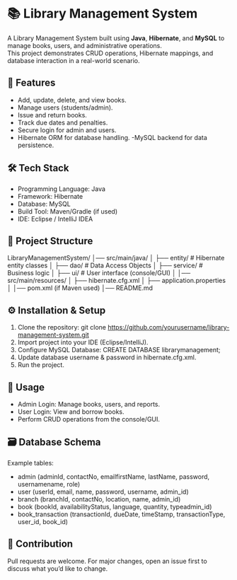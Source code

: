 # 📚 Library Management System

A Library Management System built using **Java**, **Hibernate**, and **MySQL** to manage books, users, and administrative operations.  
This project demonstrates CRUD operations, Hibernate mappings, and database interaction in a real-world scenario.

## 🚀 Features

- Add, update, delete, and view books.
- Manage users (students/admin).
- Issue and return books.
- Track due dates and penalties.
- Secure login for admin and users.
- Hibernate ORM for database handling.
-MySQL backend for data persistence.

## 🛠️ Tech Stack

- Programming Language: Java
- Framework: Hibernate
- Database: MySQL
- Build Tool: Maven/Gradle (if used)
- IDE: Eclipse / IntelliJ IDEA

## 📂 Project Structure

LibraryManagementSystem/
│── src/main/java/
│   ├── entity/          # Hibernate entity classes
│   ├── dao/             # Data Access Objects
│   ├── service/         # Business logic
│   ├── ui/              # User interface (console/GUI)
│
│── src/main/resources/
│   ├── hibernate.cfg.xml
│   ├── application.properties
│
│── pom.xml (if Maven used)
│── README.md

## ⚙️ Installation & Setup

1. Clone the repository:
   git clone https://github.com/yourusername/library-management-system.git
2. Import project into your IDE (Eclipse/IntelliJ).
3. Configure MySQL Database:
   CREATE DATABASE librarymanagement;
4. Update database username & password in hibernate.cfg.xml.
5. Run the project.

## 📖 Usage

- Admin Login: Manage books, users, and reports.
- User Login: View and borrow books.
- Perform CRUD operations from the console/GUI.

## 🗃️ Database Schema

Example tables:
- admin (adminId, contactNo, emailfirstName, lastName, password, usernamename, role)
- user (userId, email, name, password, username, admin_id)
- branch (branchId, contactNo, location, name, admin_id)
- book (bookId, availabilityStatus, language, quantity, typeadmin_id)
- book_transaction (transactionId, dueDate, timeStamp, transactionType, user_id, book_id)

## 🤝 Contribution

Pull requests are welcome. For major changes, open an issue first to discuss what you’d like to change.




